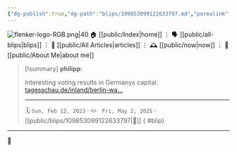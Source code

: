 ```yaml
---
{"dg-publish":true,"dg-path":"blips/109853099122633797.md","permalink":"/blips/109853099122633797/","title":"philipp on mastodon @ 2023-02-12","created":"2023-02-12T18:07:47","updated":"2025-05-02T08:50:43"}
---
```



<div class="transclusion internal-embed is-loaded"><div class="markdown-embed">




![flenker-logo-RGB.png|40](/img/user/attachments/flenker-logo-RGB.png)
🏠 [[public/Index\|home]]  ⋮ 🗣️ [[public/all-blips\|blips]] ⋮  📝 [[public/All Articles\|articles]]  ⋮ 🕰️ [[public/now\|now]] ⋮ 🪪 [[public/About Me\|about me]]


</div></div>


> [!summary] **philipp**:
>
> Interesting voting results in Germanys capital. [tagesschau.de/inland/berlin-wa…](https://www.tagesschau.de/inland/berlin-wahl-175.html)
> - - -
>
> 🗓️ <code>Sun, Feb 12, 2023</code>  · ✏️ <code> Fri, May 2, 2025</code>  · [[public/blips/109853099122633797\|🔗]]
{ #blip}


- - -

 👾

